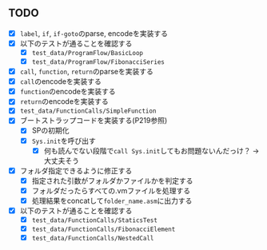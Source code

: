 ## TODO
- [x] `label`, `if`, `if-goto`のparse, encodeを実装する
- [x] 以下のテストが通ることを確認する
    - [x] `test_data/ProgramFlow/BasicLoop`
    - [x] `test_data/ProgramFlow/FibonacciSeries`
- [x] `call`, `function`, `return`のparseを実装する
- [x] `call`のencodeを実装する
- [x] `function`のencodeを実装する
- [x] `return`のencodeを実装する
- [x] `test_data/FunctionCalls/SimpleFunction`
- [x] ブートストラップコードを実装する(P219参照)
    - [x] SPの初期化
    - [x] `Sys.init`を呼び出す
        - [x] 何も読んでない段階で`call Sys.init`してもお問題ないんだっけ？ -> 大丈夫そう
- [x] フォルダ指定できるように修正する
    - [x] 指定された引数がフォルダかファイルかを判定する
    - [x] フォルダだったらすべての.vmファイルを処理する
    - [x] 処理結果をconcatして`folder_name.asm`に出力する
- [x] 以下のテストが通ることを確認する
    - [x] `test_data/FunctionCalls/StaticsTest`
    - [x] `test_data/FunctionCalls/FibonacciElement`
    - [x] `test_data/FunctionCalls/NestedCall`
